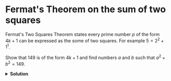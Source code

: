 # Fermat's Theorem on the sum of two squares

Fermat's Two Squares Theorem states every prime number $p$ of the form $4k+1$ can be expressed as the some of two squares. For example $5 = 2^2 + 1^1$.

Show that $149$ is of the form $4k+1$ and find numbers $a$ and $b$ such that $a^2 + b^2 = 149$.

<details>
<summary style="font-weight:bold">Solution</summary>
<br>

```python
x = 149
print( (4 * 37) + 1)
print( (10 ** 2) + (7 ** 2) )
```

</details>
